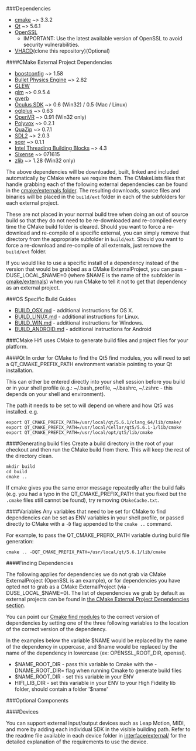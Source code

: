 ###Dependencies

* [cmake](http://www.cmake.org/cmake/resources/software.html) ~> 3.3.2
* [Qt](http://www.qt.io/download-open-source) ~> 5.6.1
* [OpenSSL](https://www.openssl.org/community/binaries.html)
  * IMPORTANT: Use the latest available version of OpenSSL to avoid security vulnerabilities.
* [VHACD](https://github.com/virneo/v-hacd)(clone this repository)(Optional)

####CMake External Project Dependencies

* [boostconfig](https://github.com/boostorg/config) ~> 1.58
* [Bullet Physics Engine](https://code.google.com/p/bullet/downloads/list) ~> 2.82
* [GLEW](http://glew.sourceforge.net/)
* [glm](https://glm.g-truc.net/0.9.5/index.html) ~> 0.9.5.4
* [gverb](https://github.com/highfidelity/gverb)
* [Oculus SDK](https://developer.oculus.com/downloads/) ~> 0.6 (Win32) / 0.5 (Mac / Linux)
* [oglplus](http://oglplus.org/) ~> 0.63
* [OpenVR](https://github.com/ValveSoftware/openvr) ~> 0.91 (Win32 only)
* [Polyvox](http://www.volumesoffun.com/) ~> 0.2.1
* [QuaZip](https://sourceforge.net/projects/quazip/files/quazip/) ~> 0.7.1
* [SDL2](https://www.libsdl.org/download-2.0.php) ~> 2.0.3
* [soxr](https://sourceforge.net/p/soxr/wiki/Home/) ~> 0.1.1
* [Intel Threading Building Blocks](https://www.threadingbuildingblocks.org/) ~> 4.3
* [Sixense](http://sixense.com/) ~> 071615
* [zlib](http://www.zlib.net/) ~> 1.28 (Win32 only)

The above dependencies will be downloaded, built, linked and included automatically by CMake where we require them. The CMakeLists files that handle grabbing each of the following external dependencies can be found in the [cmake/externals folder](cmake/externals). The resulting downloads, source files and binaries will be placed in the `build/ext` folder in each of the subfolders for each external project.

These are not placed in your normal build tree when doing an out of source build so that they do not need to be re-downloaded and re-compiled every time the CMake build folder is cleared. Should you want to force a re-download and re-compile of a specific external, you can simply remove that directory from the appropriate subfolder in `build/ext`. Should you want to force a re-download and re-compile of all externals, just remove the `build/ext` folder.

If you would like to use a specific install of a dependency instead of the version that would be grabbed as a CMake ExternalProject, you can pass -DUSE_LOCAL_$NAME=0 (where $NAME is the name of the subfolder in [cmake/externals](cmake/externals)) when you run CMake to tell it not to get that dependency as an external project.

###OS Specific Build Guides
* [BUILD_OSX.md](BUILD_OSX.md) - additional instructions for OS X.
* [BUILD_LINUX.md](BUILD_LINUX.md) - additional instructions for Linux.
* [BUILD_WIN.md](BUILD_WIN.md) - additional instructions for Windows.
* [BUILD_ANDROID.md](BUILD_ANDROID.md) - additional instructions for Android

###CMake
Hifi uses CMake to generate build files and project files for your platform.

####Qt
In order for CMake to find the Qt5 find modules, you will need to set a QT_CMAKE_PREFIX_PATH environment variable pointing to your Qt installation.

This can either be entered directly into your shell session before you build or in your shell profile (e.g.: ~/.bash_profile, ~/.bashrc, ~/.zshrc - this depends on your shell and environment).

The path it needs to be set to will depend on where and how Qt5 was installed. e.g.

    export QT_CMAKE_PREFIX_PATH=/usr/local/qt/5.6.1/clang_64/lib/cmake/
    export QT_CMAKE_PREFIX_PATH=/usr/local/Cellar/qt5/5.6.1-1/lib/cmake
    export QT_CMAKE_PREFIX_PATH=/usr/local/opt/qt5/lib/cmake

####Generating build files
Create a build directory in the root of your checkout and then run the CMake build from there. This will keep the rest of the directory clean.

    mkdir build
    cd build
    cmake ..

If cmake gives you the same error message repeatedly after the build fails (e.g. you had a typo in the QT_CMAKE_PREFIX_PATH that you fixed but the `.cmake` files still cannot be found), try removing `CMakeCache.txt`.

####Variables
Any variables that need to be set for CMake to find dependencies can be set as ENV variables in your shell profile, or passed directly to CMake with a `-D` flag appended to the `cmake ..` command.

For example, to pass the QT_CMAKE_PREFIX_PATH variable during build file generation:

    cmake .. -DQT_CMAKE_PREFIX_PATH=/usr/local/qt/5.6.1/lib/cmake

####Finding Dependencies

The following applies for dependencies we do not grab via CMake ExternalProject (OpenSSL is an example), or for dependencies you have opted not to grab as a CMake ExternalProject (via -DUSE_LOCAL_$NAME=0). The list of dependencies we grab by default as external projects can be found in [the CMake External Project Dependencies section](#cmake-external-project-dependencies).

You can point our [Cmake find modules](cmake/modules/) to the correct version of dependencies by setting one of the three following variables to the location of the correct version of the dependency.

In the examples below the variable $NAME would be replaced by the name of the dependency in uppercase, and $name would be replaced by the name of the dependency in lowercase (ex: OPENSSL_ROOT_DIR, openssl).

* $NAME_ROOT_DIR - pass this variable to Cmake with the -DNAME_ROOT_DIR= flag when running Cmake to generate build files
* $NAME_ROOT_DIR - set this variable in your ENV
* HIFI_LIB_DIR - set this variable in your ENV to your High Fidelity lib folder, should contain a folder '$name'

###Optional Components

####Devices

You can support external input/output devices such as Leap Motion, MIDI, and more by adding each individual SDK in the visible building path. Refer to the readme file available in each device folder in [interface/external/](interface/external) for the detailed explanation of the requirements to use the device.

